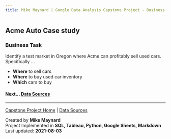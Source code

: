 ```yaml
---
title: Mike Maynard | Google Data Analysis Capstone Project - Business Task
---
```

## Acme Auto Case study

### Business Task

Identify a test market in Oregon where Acme can profitably sell used cars. Specifically ...

* **Where** to sell cars
* **Where** to buy used car inventory
* **Which** cars to buy




#### Next... [Data Sources](data.html)




---
[Capstone Project Home](./) | [Data Sources](data.html)

Created by **Mike Maynard**<BR>
Project Implemented in **SQL, Tableau, Python, Google Sheets, Markdown**<BR>
Last updated:  **2021-08-03**
